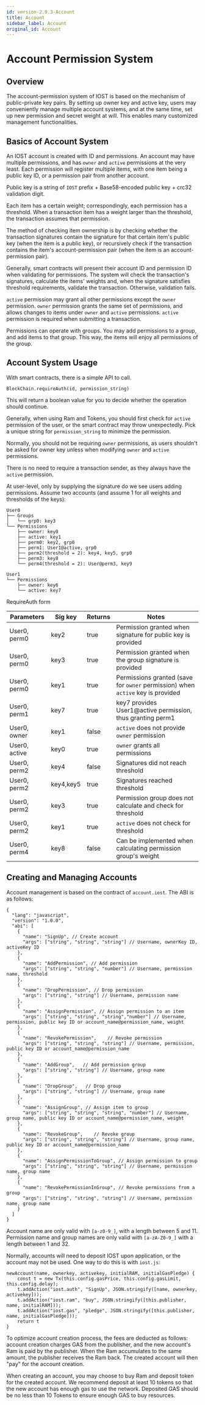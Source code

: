 ```yaml
---
id: version-2.0.3-Account
title: Account
sidebar_label: Account
original_id: Account
---
```



# Account Permission System

## Overview

The account-permission system of IOST is based on the mechanism of public-private key pairs. By setting up owner key and active key, users may conveniently manage multiple account systems, and at the same time, set up new permission and secret weight at will. This enables many customized management functionalities.

## Basics of Account System

An IOST account is created with ID and permissions. An account may have multiple permissions, and has `owner` and `active` permissions at the very least. Each permission will register multiple items, with one item being a public key ID, or a permission pair from another account.

Public key is a string of `IOST` prefix + Base58-encoded public key + crc32 validation digit. 

Each item has a certain weight; correspondingly, each permission has a threshold. When a transaction item has a weight larger than the threshold, the transaction assumes that permission.

The method of checking item ownership is by checking whether the transaction signatures contain the signature for that certain item's public key (when the item is a public key), or recursively check if the transaction contains the item's account-permission pair (when the item is an account-permission pair).

Generally, smart contracts will present their account ID and permission ID when validating for permissions. The system will check the transaction's signatures, calculate the items' weights and, when the signature satisfies threshold requirements, validate the transaction. Otherwise, validation fails.

`active` permission may grant all other permissions except the `owner` permission. `owner` permission grants the same set of permissions, and allows changes to items under `owner` and `active` permissions. `active` permission is required when submitting a transaction.

Permissions can operate with groups. You may add permissions to a group, and add items to that group. This way, the items will enjoy all permissions of the group.

## Account System Usage

With smart contracts, there is a simple API to call.

```
BlockChain.requireAuth(id, permission_string)
```

This will return a boolean value for you to decide whether the operation should continue.

Generally, when using Ram and Tokens, you should first check for `active` permission of the user, or the smart contract may throw unexpectedly. Pick a unique string for `permission_string` to minimize the permission.

Normally, you should not be requiring `owner` permissions, as users shouldn't be asked for owner key unless when modifying `owner` and `active` permissions.

There is no need to require a transaction sender, as they always have the `active` permission.

At user-level, only by supplying the signature do we see users adding permissions. Assume two accounts (and assume 1 for all weights and thresholds of the keys):

```
User0
├── Groups
│   └── grp0: key3
└── Permissions
    ├── owner: key0
    ├── active: key1
    ├── perm0: key2, grp0
    ├── perm1: User1@active, grp0
    ├── perm2(threshold = 2): key4, key5, grp0
    ├── perm3: key8
    └── perm4(threshold = 2): User@perm3, key9

User1
└── Permissions
    ├── owner: key6
    └── active: key7
```

RequireAuth form

Parameters	|Sig key	  |Returns    |Notes
-----	      |----				|------	    |-------
User0, perm0		|key2			|true			|Permission granted when signature for public key is provided
User0, perm0		|key3			|true			|Permission granted when the group signature is provided
User0, perm0		|key1			|true			|Permissions granted (save for `owner` permission) when `active` key is provided
User0, perm1		|key7			|true			|key7 provides User1@active permission, thus granting perm1
User0, owner		|key1			|false		|`active` does not provide `owner` permission
User0, active		|key0			|true			|`owner` grants all permissions
User0, perm2		|key4			|false		|Signatures did not reach threshold
User0, perm2		|key4,key5	|true			|Signatures reached threshold
User0, perm2		|key3			|true			|Permission group does not calculate and check for threshold
User0, perm2		|key1			|true			|`active` does not check for threshold
User0, perm4		|key8			|false		|Can be implemented when calculating permission group's weight

## Creating and Managing Accounts

Account management is based on the contract of `account.iost`. The ABI is as follows:

```
{
  "lang": "javascript",
  "version": "1.0.0",
  "abi": [
    {
      "name": "SignUp", // Create account
      "args": ["string", "string", "string"] // Username, ownerKey ID, activeKey ID
    },
    {
      "name": "AddPermission", // Add permission
      "args": ["string", "string", "number"] // Username, permission name, threshold
    },
    {
      "name": "DropPermission", // Drop permission
      "args": ["string", "string"] // Username, permission name
    },
    {
      "name": "AssignPermission", // Assign permission to an item
      "args": ["string", "string", "string","number"] // Username, permission, public key ID or account_name@permission_name, weight
    },
    {
      "name": "RevokePermission",    // Revoke permission
      "args": ["string", "string", "string"] // Username, permission, public key ID or account_name@permission_name
    },
    {
      "name": "AddGroup",   // Add permission group
      "args": ["string", "string"] // Username, group name
    },
    {
      "name": "DropGroup",   // Drop group
      "args": ["string", "string"] // Username, group name
    },
    {
      "name": "AssignGroup", // Assign item to group
      "args": ["string", "string", "string", "number"] // Username, group name, public key ID or account_name@permission_name, weight
    },
    {
      "name": "RevokeGroup",    // Revoke group
      "args": ["string", "string", "string"] // Username, group name, public key ID or account_name@permission_name
    },
    {
      "name": "AssignPermissionToGroup", // Assign permission to group
      "args": ["string", "string", "string"] // Username, permission name, group name
    },
    {
      "name": "RevokePermissionInGroup", // Revoke permissions from a group
      "args": ["string", "string", "string"] // Username, permission name, group name
    }
  ]
}
```

Account name are only valid with `[a-z0-9_]`, with a length between 5 and 11. Permission name and group names are only valid with `[a-zA-Z0-9_]` with a length between 1 and 32.

Normally, accounts will need to deposit IOST upon application, or the account may not be used. One way to do this is with `iost.js`:

```
newAccount(name, ownerkey, activekey, initialRAM, initialGasPledge) {
    const t = new Tx(this.config.gasPrice, this.config.gasLimit, this.config.delay);
    t.addAction("iost.auth", "SignUp", JSON.stringify([name, ownerkey, activekey]));
    t.addAction("iost.ram", "buy", JSON.stringify([this.publisher, name, initialRAM]));
    t.addAction("iost.gas", "pledge", JSON.stringify([this.publisher, name, initialGasPledge]));
    return t
}
```

To optimize account creation process, the fees are deducted as follows: account creation charges GAS from the publisher, and the new account's Ram is paid by the publisher. When the Ram accumulates to the same amount, the publisher receives the Ram back. The created account will then "pay" for the account creation.

When creating an account, you may choose to buy Ram and deposit token for the created account. We recommend deposit at least 10 tokens so that the new account has enough gas to use the network. Deposited GAS should be no less than 10 Tokens to ensure enough GAS to buy resources.